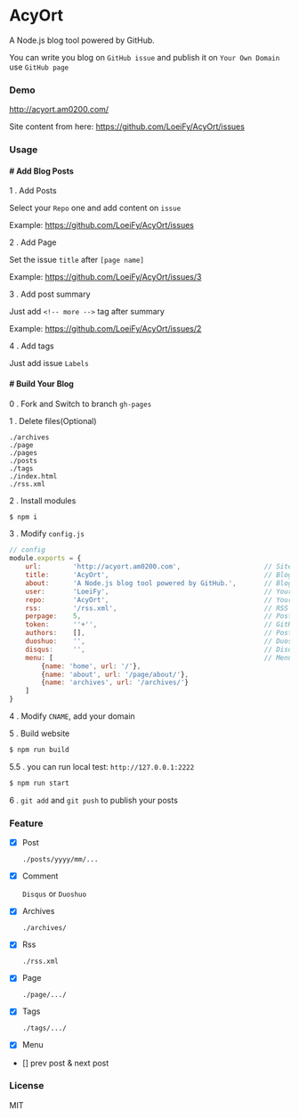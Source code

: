 # AcyOrt

A Node.js blog tool powered by GitHub.

You can write you blog on `GitHub issue` and publish it on `Your Own Domain` use `GitHub page`

### Demo

http://acyort.am0200.com/

Site content from here: https://github.com/LoeiFy/AcyOrt/issues

### Usage

#### # Add Blog Posts

1 . Add Posts

Select your `Repo` one and add content on `issue` 

Example: https://github.com/LoeiFy/AcyOrt/issues

2 . Add Page

Set the issue `title` after `[page name]`

Example: https://github.com/LoeiFy/AcyOrt/issues/3

3 . Add post summary

Just add `<!-- more -->` tag after summary

Example: https://github.com/LoeiFy/AcyOrt/issues/2

4 . Add tags

Just add issue `Labels`

#### # Build Your Blog

0 . Fork and Switch to branch `gh-pages`

1 . Delete files(Optional)

```
./archives
./page
./pages
./posts
./tags
./index.html
./rss.xml
```

2 . Install modules
  
```bash
$ npm i
```

3 . Modify `config.js`

```js
// config
module.exports = {
    url:        'http://acyort.am0200.com',                     // Site Url
    title:      'AcyOrt',                                       // Blog Title
    about:      'A Node.js blog tool powered by GitHub.',       // Blog Info    
    user:       'LoeiFy',                                       // Your GitHub UserName
    repo:       'AcyOrt',                                       // Your GitHub issue Repo    
    rss:        '/rss.xml',                                     // RSS Link
    perpage:    5,                                              // Posts Per Page
    token:      ''+'',                                          // GitHub Access Token(Optional)
    authors:    [],                                             // Post Authors(filter author)
    duoshuo:    '',                                             // Duoshuo shortname
    disqus:     '',                                             // Disqus shortname
    menu: [                                                     // Menu
        {name: 'home', url: '/'},
        {name: 'about', url: '/page/about/'},
        {name: 'archives', url: '/archives/'}
    ]
}
```

4 . Modify `CNAME`, add your domain

5 . Build website

```bash
$ npm run build
```

5.5 . you can run local test: `http://127.0.0.1:2222`

```bash
$ npm run start
```

6 . `git add` and `git push` to publish your posts

### Feature

- [x] Post 

	`./posts/yyyy/mm/...`
  
- [x] Comment 

	`Disqus` or `Duoshuo`

- [x] Archives

	`./archives/`
  
- [x] Rss
 
 	`./rss.xml`
  
- [x] Page 

	`./page/.../`

- [x] Tags 

 	`./tags/.../`

- [x] Menu

- [] prev post & next post

### License

MIT
